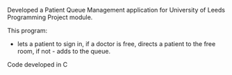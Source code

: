 Developed a Patient Queue Management application
for University of Leeds Programming Project module.

This program:
- lets a patient to sign in, if a doctor is free,
  directs a patient to the free room, if not - 
  adds to the queue.

Code developed in C
